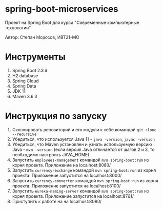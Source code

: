 # spring-boot-microservices

Проект на Spring Boot для курса "Современные компьютерные технологии"

Автор: Степан Морозов, ИВТ21-МО

# Инструменты
1. Spring Boot 2.3.6
2. H2 database
3. Spring Cloud
4. Spring Data
5. JDK 11
6. Maven 3.6.3

# Инструкция по запуску

1. Склонировать репозиторий и его модули к себе командой `git clone --recursive`
2. Убедиться, что используется Java 11 - `java -version`, `javac -version`
3. Убедиться, что Maven установлен и узнать используемую версию Java - `mvn -version` (если версия Java отличается от шагов 2 и 3, то необходимо настроить JAVA_HOME)
4. Запустить `employees-management` командой `mvn spring-boot:run` из корня проекта. Приложение на localhost:8080/
5. Запустить `currency-exchange` командой `mvn spring-boot:run` из корня проекта. Приложение запустится на localhost:8000/
6. Запустить `currency-converter` командой `mvn spring-boot:run` из корня проекта. Приложение запустится на localhost:8100/
7. Запустить `eureka-naming-server` командой `mvn spring-boot:run` из корня проекта. Приложение запустится на localhost:8761/
8. Приступить к работе на на localhost:8080/


